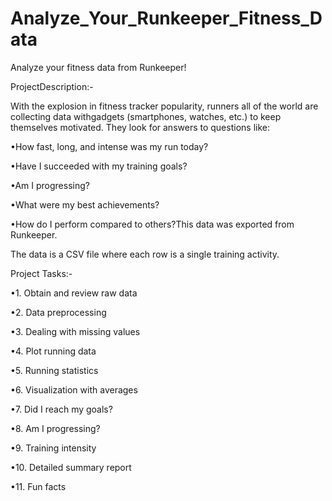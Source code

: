 # Analyze_Your_Runkeeper_Fitness_Data
Analyze your fitness data from Runkeeper!


ProjectDescription:-

With the explosion in fitness tracker popularity, runners all of the world are collecting data withgadgets (smartphones, watches, etc.) to keep themselves motivated. 
They look for answers to questions like:

•How fast, long, and intense was my run today?

•Have I succeeded with my training goals?

•Am I progressing?

•What were my best achievements?

•How do I perform compared to others?This data was exported from Runkeeper. 

The data is a CSV file where each row is a single training activity.


Project Tasks:-

•1. Obtain and review raw data

•2. Data preprocessing

•3. Dealing with missing values

•4. Plot running data

•5. Running statistics

•6. Visualization with averages

•7. Did I reach my goals?

•8. Am I progressing?

•9. Training intensity

•10. Detailed summary report

•11. Fun facts
